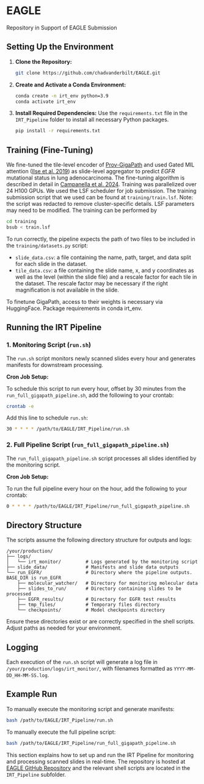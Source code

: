 # EAGLE
Repository in Support of EAGLE Submission


## Setting Up the Environment

1. **Clone the Repository:**
   ```bash
   git clone https://github.com/chadvanderbilt/EAGLE.git
   ```

2. **Create and Activate a Conda Environment:**
   ```bash
   conda create -n irt_env python=3.9
   conda activate irt_env
   ```

3. **Install Required Dependencies:**
   Use the `requirements.txt` file in the `IRT_Pipeline` folder to install all necessary Python packages.
   ```bash
   pip install -r requirements.txt
   ```


## Training (Fine-Tuning)
We fine-tuned the tile-level encoder of [Prov-GigaPath](https://huggingface.co/prov-gigapath/prov-gigapath) and used Gated MIL attention ([Ilse et al. 2019](https://arxiv.org/abs/1802.04712)) as slide-level aggregator to predict *EGFR* mutational status in lung adenocarcinoma. The fine-tuning algorithm is described in detail in [Campanella et al. 2024](https://arxiv.org/abs/2403.04865). Training was parallelized over 24 H100 GPUs. We used the LSF scheduler for job submission. The training submission script that we used can be found at `training/train.lsf`. Note: the script was redacted to remove cluster-specific details. LSF parameters may need to be modified. The training can be performed by
```bash
cd training
bsub < train.lsf
```
To run correctly, the pipeline expects the path of two files to be included in the `training/datasets.py` script:
- `slide_data.csv`: a file containing the name, path, target, and data split for each slide in the dataset.
- `tile_data.csv`: a file containing the slide name, x, and y coordinates as well as the level (within the slide file) and a rescale factor for each tile in the dataset. The rescale factor may be necessary if the right magnification is not available in the slide.

To finetune GigaPath, access to their weights is necessary via HuggingFace. Package requirements in conda irt_env.




## Running the IRT Pipeline

### 1. **Monitoring Script (`run.sh`)**

The `run.sh` script monitors newly scanned slides every hour and generates manifests for downstream processing.

**Cron Job Setup:**

To schedule this script to run every hour, offset by 30 minutes from the `run_full_gigapath_pipeline.sh`, add the following to your crontab:

```bash
crontab -e
```

Add this line to schedule `run.sh`:
```bash
30 * * * * /path/to/EAGLE/IRT_Pipeline/run.sh
```

### 2. **Full Pipeline Script (`run_full_gigapath_pipeline.sh`)**

The `run_full_gigapath_pipeline.sh` script processes all slides identified by the monitoring script.

**Cron Job Setup:**

To run the full pipeline every hour on the hour, add the following to your crontab:

```bash
0 * * * * /path/to/EAGLE/IRT_Pipeline/run_full_gigapath_pipeline.sh
```

## Directory Structure

The scripts assume the following directory structure for outputs and logs:

```
/your/production/
├── logs/
│   └── irt_monitor/         # Logs generated by the monitoring script
├── slide_data/              # Manifests and slide data outputs
└── run_EGFR/                # Directory where the pipeline outputs. BASE_DIR is run_EGFR
    ├── molecular_watcher/   # Directory for monitoring molecular data
    ├── slides_to_run/       # Directory containing slides to be processed
    ├── EGFR_results/        # Directory for EGFR test results
    ├── tmp_files/           # Temporary files directory
    └── checkpoints/         # Model checkpoints directory
```


Ensure these directories exist or are correctly specified in the shell scripts. Adjust paths as needed for your environment.

## Logging

Each execution of the `run.sh` script will generate a log file in `/your/production/logs/irt_monitor/`, with filenames formatted as `YYYY-MM-DD_HH-MM-SS.log`.

## Example Run

To manually execute the monitoring script and generate manifests:
```bash
bash /path/to/EAGLE/IRT_Pipeline/run.sh
```

To manually execute the full pipeline script:
```bash
bash /path/to/EAGLE/IRT_Pipeline/run_full_gigapath_pipeline.sh
```


This section explains how to set up and run the IRT Pipeline for monitoring and processing scanned slides in real-time. The repository is hosted at [EAGLE GitHub Repository](https://github.com/chadvanderbilt/EAGLE.git) and the relevant shell scripts are located in the `IRT_Pipeline` subfolder.
